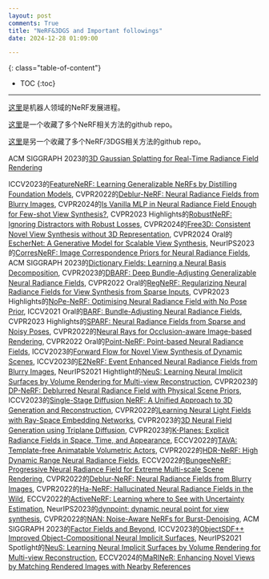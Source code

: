 ```yaml
---
layout: post
comments: True
title: "NeRF&3DGS and Important followings"
date: 2024-12-28 01:09:00

---
```


<!--more-->

{: class="table-of-content"}
* TOC
{:toc}

---

[这里](https://github.com/zubair-irshad/Awesome-Implicit-NeRF-Robotics)是机器人领域的NeRF发展进程。

[这里](https://github.com/visonpon/New-View-Synthesis)是一个收藏了多个NeRF相关方法的github repo。

[这里](https://github.com/yangjiheng/nerf_and_beyond_docs)是另一个收藏了多个NeRF/3DGS相关方法的github repo。

ACM SIGGRAPH 2023的[3D Gaussian Splatting for Real-Time Radiance Field Rendering](https://repo-sam.inria.fr/fungraph/3d-gaussian-splatting/)

ICCV2023的[FeatureNeRF: Learning Generalizable NeRFs by Distilling Foundation Models](https://jianglongye.com/featurenerf/), CVPR2022的[Deblur-NeRF: Neural Radiance Fields from Blurry Images](https://limacv.github.io/deblurnerf/), CVPR2024的[Is Vanilla MLP in Neural Radiance Field Enough for Few-shot View Synthesis?](https://openaccess.thecvf.com/content/CVPR2024/papers/Zhu_Is_Vanilla_MLP_in_Neural_Radiance_Field_Enough_for_Few-shot_CVPR_2024_paper.pdf), CVPR2023 Highlights的[RobustNeRF: Ignoring Distractors with Robust Losses](https://robustnerf.github.io/), CVPR2024的[Free3D: Consistent Novel View Synthesis without 3D Representation](https://chuanxiaz.com/free3d/), CVPR2024 Oral的[EscherNet: A Generative Model for Scalable View Synthesis](https://kxhit.github.io/EscherNet), NeurIPS2023的[CorresNeRF: Image Correspondence Priors for Neural Radiance Fields](https://yxlao.github.io/corres-nerf/), ACM SIGGRAPH 2023的[Dictionary Fields: Learning a Neural Basis Decomposition](https://apchenstu.github.io/FactorFields/), CVPR2023的[DBARF: Deep Bundle-Adjusting Generalizable Neural Radiance Fields](https://aibluefisher.github.io/dbarf/), CVPR2022 Oral的[RegNeRF: Regularizing Neural Radiance Fields for View Synthesis from Sparse Inputs](https://m-niemeyer.github.io/regnerf/), CVPR2023 Highlights的[NoPe-NeRF: Optimising Neural Radiance Field with No Pose Prior](https://nope-nerf.active.vision/), ICCV2021 Oral的[BARF: Bundle-Adjusting Neural Radiance Fields](https://chenhsuanlin.bitbucket.io/bundle-adjusting-NeRF/), CVPR2023 Highlights的[SPARF: Neural Radiance Fields from Sparse and Noisy Poses](https://prunetruong.com/sparf.github.io/), CVPR2022的[Neural Rays for Occlusion-aware Image-based Rendering](https://liuyuan-pal.github.io/NeuRay/), CVPR2022 Oral的[Point-NeRF: Point-based Neural Radiance Fields](https://xharlie.github.io/projects/project_sites/pointnerf/), ICCV2023的[Forward Flow for Novel View Synthesis of Dynamic Scenes](https://npucvr.github.io/ForwardFlowDNeRF/), ICCV2023的[E2NeRF: Event Enhanced Neural Radiance Fields from Blurry Images](https://icvteam.github.io/E2NeRF.html), NeurIPS2021 Hightlight的[NeuS: Learning Neural Implicit Surfaces by Volume Rendering for Multi-view Reconstruction](https://lingjie0206.github.io/papers/NeuS/), CVPR2023的[DP-NeRF: Deblurred Neural Radiance Field with Physical Scene Priors](https://dogyoonlee.github.io/dpnerf/), ICCV2023的[Single-Stage Diffusion NeRF: A Unified Approach to 3D Generation and Reconstruction](https://lakonik.github.io/ssdnerf/), CVPR2022的[Learning Neural Light Fields with Ray-Space Embedding Networks](https://neural-light-fields.github.io/), CVPR2023的[3D Neural Field Generation using Triplane Diffusion](https://jryanshue.com/nfd/), CVPR2023的[K-Planes: Explicit Radiance Fields in Space, Time, and Appearance](https://sarafridov.github.io/K-Planes/), ECCV2022的[TAVA: Template-free Animatable Volumetric Actors](https://www.liruilong.cn/projects/tava/), CVPR2022的[HDR-NeRF: High Dynamic Range Neural Radiance Fields](https://xhuangcv.github.io/hdr-nerf/), ECCV2022的[BungeeNeRF: Progressive Neural Radiance Field for Extreme Multi-scale Scene Rendering](https://city-super.github.io/citynerf/), CVPR2022的[Deblur-NeRF: Neural Radiance Fields from Blurry Images](https://limacv.github.io/deblurnerf/), CVPR2022的[Ha-NeRF: Hallucinated Neural Radiance Fields in the Wild](https://rover-xingyu.github.io/Ha-NeRF/), ECCV2022的[ActiveNeRF: Learning where to See with Uncertainty Estimation](https://github.com/LeapLabTHU/ActiveNeRF), NeurIPS2023的[dynpoint: dynamic neural point for view synthesis](https://github.com/kaichen-z/DynPoint), CVPR2022的[NAN: Noise-Aware NeRFs for Burst-Denoising](https://noise-aware-nerf.github.io/), ACM SIGGRAPH 2023的[Factor Fields and Beyond](https://apchenstu.github.io/FactorFields/), ICCV2023的[ObjectSDF++
Improved Object-Compositional Neural Implicit Surfaces](https://wuqianyi.top/objectsdf++), NeurIPS2021 Spotlight的[NeuS: Learning Neural Implicit Surfaces by Volume Rendering for Multi-view Reconstruction](https://lingjie0206.github.io/papers/NeuS/), ECCV2024的[MaRINeR: Enhancing Novel Views by Matching Rendered Images with Nearby References](https://boelukas.github.io/mariner/)
